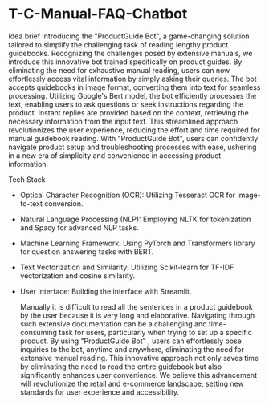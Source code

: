 # T-C-Manual-FAQ-Chatbot
 Idea brief
 Introducing the "ProductGuide Bot", a game-changing solution tailored to simplify the challenging task of reading lengthy product guidebooks. Recognizing the challenges posed by extensive manuals, we introduce this innovative bot trained specifically on product guides. By eliminating the need for exhaustive manual reading, users can now effortlessly access vital information by simply asking their queries. The bot accepts guidebooks in image format, converting them into text for seamless processing. Utilizing Google's Bert model, the bot efficiently processes the text, enabling users to ask questions or seek instructions regarding the product. Instant replies are provided based on the context, retrieving the necessary information from the input text. This streamlined approach revolutionizes the user experience, reducing the effort and time required for manual guidebook reading. With "ProductGuide Bot", users can confidently navigate product setup and troubleshooting processes with ease, ushering in a new era of simplicity and convenience in accessing product information.

Tech Stack
- Optical Character Recognition (OCR): Utilizing Tesseract OCR for image-to-text conversion.
- Natural Language Processing (NLP): Employing NLTK for tokenization and Spacy for advanced NLP tasks.
- Machine Learning Framework: Using PyTorch and Transformers library for question answering tasks with BERT.
- Text Vectorization and Similarity: Utilizing Scikit-learn for TF-IDF vectorization and cosine similarity.
- User Interface: Building the interface with Streamlit.

  Manually it is difficult to read all the sentences in a product guidebook by the user because it is very long and elaborative. Navigating through such extensive documentation  can be a challenging and time-consuming task for users, particularly when trying to set up a specific product. By using "ProductGuide Bot" , users can effortlessly pose inquiries to the bot, anytime and anywhere, eliminating the need for extensive manual reading. This innovative approach not only saves time by eliminating the need to read the entire guidebook but also significantly enhances user convenience. We believe this advancement will revolutionize the retail and e-commerce landscape, setting new standards for user experience and accessibility.
